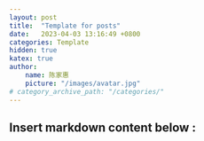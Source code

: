 ```yaml
---
layout: post
title:  "Template for posts"
date:   2023-04-03 13:16:49 +0800
categories: Template
hidden: true
katex: true
author:
    name: 陈家惠
    picture: "/images/avatar.jpg"
# category_archive_path: "/categories/"
---
```

## Insert markdown content below :